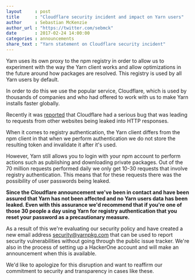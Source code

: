 ```yaml
---
layout     : post
title      : "Cloudflare security incident and impact on Yarn users"
author     : Sebastian McKenzie
author_url : "https://twitter.com/sebmck"
date       : 2017-02-24 14:00:00
categories : announcements
share_text : "Yarn statement on Cloudflare security incident"
---
```


Yarn uses its own proxy to the npm registry in order to allow us to experiment
with the way the Yarn client works and allow optimizations in the future around
how packages are resolved. This registry is used by all Yarn users by default.

In order to do this we use the popular service, Cloudflare, which is used by
thousands of companies and who had offered to work with us to make Yarn installs
faster globally.

Recently it was [reported](https://blog.cloudflare.com/incident-report-on-memory-leak-caused-by-cloudflare-parser-bug/)
that Cloudflare had a serious bug that was leading to requests from other websites
being leaked into HTTP responses.

When it comes to registry authentication, the Yarn client differs from the npm
client in that when we perform authentication we do not store the resulting token
and invalidate it after it's used.

However, Yarn still allows you to login with your npm account to perform actions
such as publishing and downloading private packages. Out of the 70 million requests
performed daily we only get 10-30 requests that involve registry authentication.
This means that for these requests there was the possibility of user passwords
being leaked.

**Since the Cloudflare announcement we've been in contact and have been assured
that Yarn has not been affected and no Yarn users data has been leaked. Even with
this assurance we'd recommend that if you're one of those 30 people a day using Yarn
for registry authentication that you reset your password as a precautionary measure.**

As a result of this we're evaluating our security policy and have created a new email
address [security@yarnpkg.com](mailto:security@yarnpkg.com) that can be used to report
security vulnerabilities without going through the public issue tracker. We're also in
the process of setting up a HackerOne account and will make an announcement when this
is available.

We'd like to apologize for this disruption and want to reaffirm our commitment to security
and transparency in cases like these.
